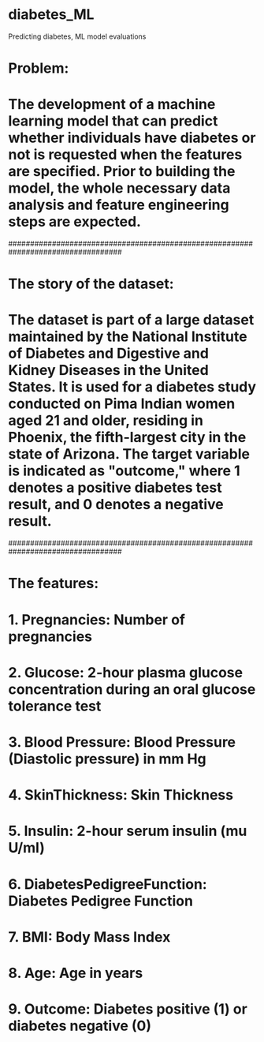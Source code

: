 # diabetes_ML
 Predicting diabetes, ML model evaluations 

# Problem:

# The development of a machine learning model that can predict whether individuals have diabetes or not is requested when the features are specified. Prior to building the model, the whole necessary data analysis and feature engineering steps are expected.

##################################################################################

# The story of the dataset:

# The dataset is part of a large dataset maintained by the National Institute of Diabetes and Digestive and Kidney Diseases in the United States. It is used for a diabetes study conducted on Pima Indian women aged 21 and older, residing in Phoenix, the fifth-largest city in the state of Arizona. The target variable is indicated as "outcome," where 1 denotes a positive diabetes test result, and 0 denotes a negative result.

##################################################################################

# The features:

# 1. Pregnancies: Number of pregnancies
# 2. Glucose: 2-hour plasma glucose concentration during an oral glucose tolerance test
# 3. Blood Pressure: Blood Pressure (Diastolic pressure) in mm Hg
# 4. SkinThickness: Skin Thickness
# 5. Insulin: 2-hour serum insulin (mu U/ml)
# 6. DiabetesPedigreeFunction: Diabetes Pedigree Function
# 7. BMI: Body Mass Index
# 8. Age: Age in years
# 9. Outcome: Diabetes positive (1) or diabetes negative (0)